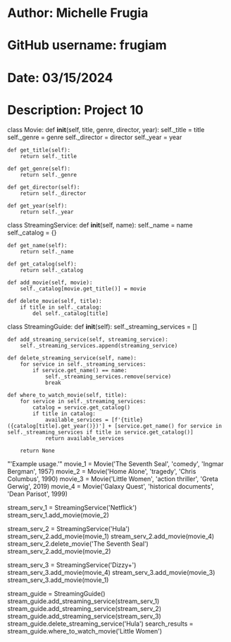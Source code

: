 # Author: Michelle Frugia
# GitHub username: frugiam
# Date: 03/15/2024
# Description: Project 10

class Movie:
    def __init__(self, title, genre, director, year):
        self._title = title
        self._genre = genre
        self._director = director
        self._year = year

    def get_title(self):
        return self._title

    def get_genre(self):
        return self._genre

    def get_director(self):
        return self._director

    def get_year(self):
        return self._year


class StreamingService:
    def __init__(self, name):
        self._name = name
        self._catalog = {}

    def get_name(self):
        return self._name

    def get_catalog(self):
        return self._catalog

    def add_movie(self, movie):
        self._catalog[movie.get_title()] = movie

    def delete_movie(self, title):
        if title in self._catalog:
            del self._catalog[title]


class StreamingGuide:
    def __init__(self):
        self._streaming_services = []

    def add_streaming_service(self, streaming_service):
        self._streaming_services.append(streaming_service)

    def delete_streaming_service(self, name):
        for service in self._streaming_services:
            if service.get_name() == name:
                self._streaming_services.remove(service)
                break

    def where_to_watch_movie(self, title):
        for service in self._streaming_services:
            catalog = service.get_catalog()
            if title in catalog:
                available_services = [f'{title} ({catalog[title].get_year()})'] + [service.get_name() for service in self._streaming_services if title in service.get_catalog()]
                return available_services

        return None

"'Example usage.'"
movie_1 = Movie('The Seventh Seal', 'comedy', 'Ingmar Bergman', 1957)
movie_2 = Movie('Home Alone', 'tragedy', 'Chris Columbus', 1990)
movie_3 = Movie('Little Women', 'action thriller', 'Greta Gerwig', 2019)
movie_4 = Movie('Galaxy Quest', 'historical documents', 'Dean Parisot', 1999)

stream_serv_1 = StreamingService('Netflick')
stream_serv_1.add_movie(movie_2)

stream_serv_2 = StreamingService('Hula')
stream_serv_2.add_movie(movie_1)
stream_serv_2.add_movie(movie_4)
stream_serv_2.delete_movie('The Seventh Seal')
stream_serv_2.add_movie(movie_2)

stream_serv_3 = StreamingService('Dizzy+')
stream_serv_3.add_movie(movie_4)
stream_serv_3.add_movie(movie_3)
stream_serv_3.add_movie(movie_1)

stream_guide = StreamingGuide()
stream_guide.add_streaming_service(stream_serv_1)
stream_guide.add_streaming_service(stream_serv_2)
stream_guide.add_streaming_service(stream_serv_3)
stream_guide.delete_streaming_service('Hula')
search_results = stream_guide.where_to_watch_movie('Little Women')
